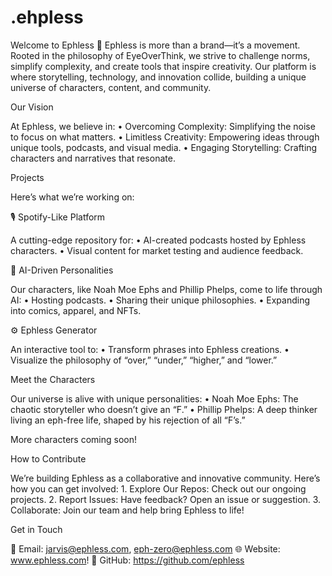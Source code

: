 # .ehpless
Welcome to Ephless 🌟  Ephless is more than a brand—it’s a movement. Rooted in the philosophy of EyeOverThink, we strive to challenge norms, simplify complexity, and create tools that inspire creativity. Our platform is where storytelling, technology, and innovation collide, building a unique universe of characters, content, and community.

Our Vision

At Ephless, we believe in:
	•	Overcoming Complexity: Simplifying the noise to focus on what matters.
	•	Limitless Creativity: Empowering ideas through unique tools, podcasts, and visual media.
	•	Engaging Storytelling: Crafting characters and narratives that resonate.

 Projects

Here’s what we’re working on:

🎙 Spotify-Like Platform

A cutting-edge repository for:
	•	AI-created podcasts hosted by Ephless characters.
	•	Visual content for market testing and audience feedback.

🤖 AI-Driven Personalities

Our characters, like Noah Moe Ephs and Phillip Phelps, come to life through AI:
	•	Hosting podcasts.
	•	Sharing their unique philosophies.
	•	Expanding into comics, apparel, and NFTs.

⚙️ Ephless Generator

An interactive tool to:
	•	Transform phrases into Ephless creations.
	•	Visualize the philosophy of “over,” “under,” “higher,” and “lower.”

 Meet the Characters

Our universe is alive with unique personalities:
	•	Noah Moe Ephs: The chaotic storyteller who doesn’t give an “F.”
	•	Phillip Phelps: A deep thinker living an eph-free life, shaped by his rejection of all “F’s.”

More characters coming soon!


How to Contribute

We’re building Ephless as a collaborative and innovative community. Here’s how you can get involved:
	1.	Explore Our Repos: Check out our ongoing projects.
	2.	Report Issues: Have feedback? Open an issue or suggestion.
	3.	Collaborate: Join our team and help bring Ephless to life!


 Get in Touch

📧 Email: jarvis@ephless.com, eph-zero@ephless.com
🌐 Website: www.ephless.com!
👾 GitHub: https://github.com/ephless

